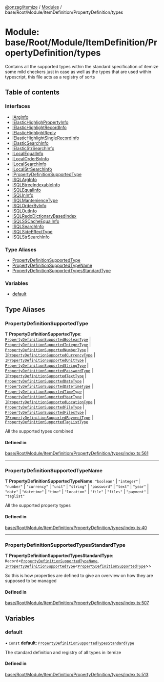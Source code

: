 [@onzag/itemize](../README.md) / [Modules](../modules.md) / base/Root/Module/ItemDefinition/PropertyDefinition/types

# Module: base/Root/Module/ItemDefinition/PropertyDefinition/types

Contains all the supported types within the standard specification of itemize
some mild checkers just in case as well as the types that are used within
typescript, this file acts as a registry of sorts

## Table of contents

### Interfaces

- [IArgInfo](../interfaces/base_Root_Module_ItemDefinition_PropertyDefinition_types.IArgInfo.md)
- [IElasticHighlighPropertyInfo](../interfaces/base_Root_Module_ItemDefinition_PropertyDefinition_types.IElasticHighlighPropertyInfo.md)
- [IElasticHighlightRecordInfo](../interfaces/base_Root_Module_ItemDefinition_PropertyDefinition_types.IElasticHighlightRecordInfo.md)
- [IElasticHighlightReply](../interfaces/base_Root_Module_ItemDefinition_PropertyDefinition_types.IElasticHighlightReply.md)
- [IElasticHighlightSingleRecordInfo](../interfaces/base_Root_Module_ItemDefinition_PropertyDefinition_types.IElasticHighlightSingleRecordInfo.md)
- [IElasticSearchInfo](../interfaces/base_Root_Module_ItemDefinition_PropertyDefinition_types.IElasticSearchInfo.md)
- [IElasticStrSearchInfo](../interfaces/base_Root_Module_ItemDefinition_PropertyDefinition_types.IElasticStrSearchInfo.md)
- [ILocalEqualInfo](../interfaces/base_Root_Module_ItemDefinition_PropertyDefinition_types.ILocalEqualInfo.md)
- [ILocalOrderByInfo](../interfaces/base_Root_Module_ItemDefinition_PropertyDefinition_types.ILocalOrderByInfo.md)
- [ILocalSearchInfo](../interfaces/base_Root_Module_ItemDefinition_PropertyDefinition_types.ILocalSearchInfo.md)
- [ILocalStrSearchInfo](../interfaces/base_Root_Module_ItemDefinition_PropertyDefinition_types.ILocalStrSearchInfo.md)
- [IPropertyDefinitionSupportedType](../interfaces/base_Root_Module_ItemDefinition_PropertyDefinition_types.IPropertyDefinitionSupportedType.md)
- [ISQLArgInfo](../interfaces/base_Root_Module_ItemDefinition_PropertyDefinition_types.ISQLArgInfo.md)
- [ISQLBtreeIndexableInfo](../interfaces/base_Root_Module_ItemDefinition_PropertyDefinition_types.ISQLBtreeIndexableInfo.md)
- [ISQLEqualInfo](../interfaces/base_Root_Module_ItemDefinition_PropertyDefinition_types.ISQLEqualInfo.md)
- [ISQLInInfo](../interfaces/base_Root_Module_ItemDefinition_PropertyDefinition_types.ISQLInInfo.md)
- [ISQLMantenienceType](../interfaces/base_Root_Module_ItemDefinition_PropertyDefinition_types.ISQLMantenienceType.md)
- [ISQLOrderByInfo](../interfaces/base_Root_Module_ItemDefinition_PropertyDefinition_types.ISQLOrderByInfo.md)
- [ISQLOutInfo](../interfaces/base_Root_Module_ItemDefinition_PropertyDefinition_types.ISQLOutInfo.md)
- [ISQLRedoDictionaryBasedIndex](../interfaces/base_Root_Module_ItemDefinition_PropertyDefinition_types.ISQLRedoDictionaryBasedIndex.md)
- [ISQLSSCacheEqualInfo](../interfaces/base_Root_Module_ItemDefinition_PropertyDefinition_types.ISQLSSCacheEqualInfo.md)
- [ISQLSearchInfo](../interfaces/base_Root_Module_ItemDefinition_PropertyDefinition_types.ISQLSearchInfo.md)
- [ISQLSideEffectType](../interfaces/base_Root_Module_ItemDefinition_PropertyDefinition_types.ISQLSideEffectType.md)
- [ISQLStrSearchInfo](../interfaces/base_Root_Module_ItemDefinition_PropertyDefinition_types.ISQLStrSearchInfo.md)

### Type Aliases

- [PropertyDefinitionSupportedType](base_Root_Module_ItemDefinition_PropertyDefinition_types.md#propertydefinitionsupportedtype)
- [PropertyDefinitionSupportedTypeName](base_Root_Module_ItemDefinition_PropertyDefinition_types.md#propertydefinitionsupportedtypename)
- [PropertyDefinitionSupportedTypesStandardType](base_Root_Module_ItemDefinition_PropertyDefinition_types.md#propertydefinitionsupportedtypesstandardtype)

### Variables

- [default](base_Root_Module_ItemDefinition_PropertyDefinition_types.md#default)

## Type Aliases

### PropertyDefinitionSupportedType

Ƭ **PropertyDefinitionSupportedType**: [`PropertyDefinitionSupportedBooleanType`](base_Root_Module_ItemDefinition_PropertyDefinition_types_boolean.md#propertydefinitionsupportedbooleantype) \| [`PropertyDefinitionSupportedIntegerType`](base_Root_Module_ItemDefinition_PropertyDefinition_types_integer.md#propertydefinitionsupportedintegertype) \| [`PropertyDefinitionSupportedNumberType`](base_Root_Module_ItemDefinition_PropertyDefinition_types_number.md#propertydefinitionsupportednumbertype) \| [`IPropertyDefinitionSupportedCurrencyType`](../interfaces/base_Root_Module_ItemDefinition_PropertyDefinition_types_currency.IPropertyDefinitionSupportedCurrencyType.md) \| [`IPropertyDefinitionSupportedUnitType`](../interfaces/base_Root_Module_ItemDefinition_PropertyDefinition_types_unit.IPropertyDefinitionSupportedUnitType.md) \| [`PropertyDefinitionSupportedStringType`](base_Root_Module_ItemDefinition_PropertyDefinition_types_string.md#propertydefinitionsupportedstringtype) \| [`PropertyDefinitionSupportedPasswordType`](base_Root_Module_ItemDefinition_PropertyDefinition_types_password.md#propertydefinitionsupportedpasswordtype) \| [`IPropertyDefinitionSupportedTextType`](../interfaces/base_Root_Module_ItemDefinition_PropertyDefinition_types_text.IPropertyDefinitionSupportedTextType.md) \| [`PropertyDefinitionSupportedDateType`](base_Root_Module_ItemDefinition_PropertyDefinition_types_date.md#propertydefinitionsupporteddatetype) \| [`PropertyDefinitionSupportedDateTimeType`](base_Root_Module_ItemDefinition_PropertyDefinition_types_datetime.md#propertydefinitionsupporteddatetimetype) \| [`PropertyDefinitionSupportedTimeType`](base_Root_Module_ItemDefinition_PropertyDefinition_types_time.md#propertydefinitionsupportedtimetype) \| [`PropertyDefinitionSupportedYearType`](base_Root_Module_ItemDefinition_PropertyDefinition_types_year.md#propertydefinitionsupportedyeartype) \| [`IPropertyDefinitionSupportedLocationType`](../interfaces/base_Root_Module_ItemDefinition_PropertyDefinition_types_location.IPropertyDefinitionSupportedLocationType.md) \| [`PropertyDefinitionSupportedFileType`](base_Root_Module_ItemDefinition_PropertyDefinition_types_file.md#propertydefinitionsupportedfiletype) \| [`PropertyDefinitionSupportedFilesType`](base_Root_Module_ItemDefinition_PropertyDefinition_types_files.md#propertydefinitionsupportedfilestype) \| [`IPropertyDefinitionSupportedPaymentType`](../interfaces/base_Root_Module_ItemDefinition_PropertyDefinition_types_payment.IPropertyDefinitionSupportedPaymentType.md) \| [`PropertyDefinitionSupportedTagListType`](base_Root_Module_ItemDefinition_PropertyDefinition_types_taglist.md#propertydefinitionsupportedtaglisttype)

All the supported types combined

#### Defined in

[base/Root/Module/ItemDefinition/PropertyDefinition/types/index.ts:561](https://github.com/onzag/itemize/blob/59702dd5/base/Root/Module/ItemDefinition/PropertyDefinition/types/index.ts#L561)

___

### PropertyDefinitionSupportedTypeName

Ƭ **PropertyDefinitionSupportedTypeName**: ``"boolean"`` \| ``"integer"`` \| ``"number"`` \| ``"currency"`` \| ``"unit"`` \| ``"string"`` \| ``"password"`` \| ``"text"`` \| ``"year"`` \| ``"date"`` \| ``"datetime"`` \| ``"time"`` \| ``"location"`` \| ``"file"`` \| ``"files"`` \| ``"payment"`` \| ``"taglist"``

All the supported property types

#### Defined in

[base/Root/Module/ItemDefinition/PropertyDefinition/types/index.ts:40](https://github.com/onzag/itemize/blob/59702dd5/base/Root/Module/ItemDefinition/PropertyDefinition/types/index.ts#L40)

___

### PropertyDefinitionSupportedTypesStandardType

Ƭ **PropertyDefinitionSupportedTypesStandardType**: `Record`\<[`PropertyDefinitionSupportedTypeName`](base_Root_Module_ItemDefinition_PropertyDefinition_types.md#propertydefinitionsupportedtypename), [`IPropertyDefinitionSupportedType`](../interfaces/base_Root_Module_ItemDefinition_PropertyDefinition_types.IPropertyDefinitionSupportedType.md)\<[`PropertyDefinitionSupportedType`](base_Root_Module_ItemDefinition_PropertyDefinition_types.md#propertydefinitionsupportedtype)\>\>

So this is how properties are defined to give an overview on
how they are supposed to be managed

#### Defined in

[base/Root/Module/ItemDefinition/PropertyDefinition/types/index.ts:507](https://github.com/onzag/itemize/blob/59702dd5/base/Root/Module/ItemDefinition/PropertyDefinition/types/index.ts#L507)

## Variables

### default

• `Const` **default**: [`PropertyDefinitionSupportedTypesStandardType`](base_Root_Module_ItemDefinition_PropertyDefinition_types.md#propertydefinitionsupportedtypesstandardtype)

The standard definition and registry of all types in itemize

#### Defined in

[base/Root/Module/ItemDefinition/PropertyDefinition/types/index.ts:513](https://github.com/onzag/itemize/blob/59702dd5/base/Root/Module/ItemDefinition/PropertyDefinition/types/index.ts#L513)
